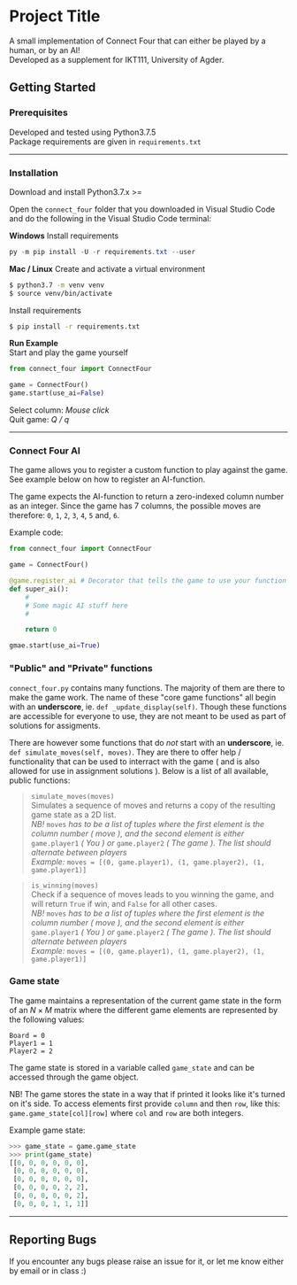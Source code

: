 # Project Title

A small implementation of Connect Four that can either be played by a human, or by an AI!  
Developed as a supplement for IKT111, University of Agder.

## Getting Started
### Prerequisites

Developed and tested using Python3.7.5  
Package requirements are given in `requirements.txt`

---

### Installation

Download and install Python3.7.x >=

Open the `connect_four` folder that you downloaded in Visual Studio Code and do the following in the Visual Studio Code terminal:

**Windows**
Install requirements
```powershell
py -m pip install -U -r requirements.txt --user
```

**Mac / Linux**
Create and activate a virtual environment

```bash
$ python3.7 -m venv venv
$ source venv/bin/activate
```

Install requirements

```bash
$ pip install -r requirements.txt
```

**Run Example**  
Start and play the game yourself

```python
from connect_four import ConnectFour

game = ConnectFour()
game.start(use_ai=False)
```
Select column: _Mouse click_  
Quit game: _Q / q_

---

### Connect Four AI
The game allows you to register a custom function to play against the game.
See example below on how to register an AI-function. 

The game expects the AI-function to return a zero-indexed column number as an integer. Since the game has 7 columns, the possible moves are therefore: `0`, `1`, `2`, `3`, `4`, `5` and, `6`.

Example code:
```python
from connect_four import ConnectFour

game = ConnectFour()

@game.register_ai # Decorator that tells the game to use your function
def super_ai():
    #
    # Some magic AI stuff here
    #

    return 0

gmae.start(use_ai=True)
```

### "Public" and "Private" functions
`connect_four.py` contains many functions. The majority of them are there to make the game work. The name of these "core game functions" all begin with an **underscore**, ie. `def _update_display(self)`.
Though these functions are accessible for everyone to use, they are not meant to be used as part of solutions for assigments.  

There are however some functions that do _not_ start with an **underscore**, ie. `def simulate_moves(self, moves)`. They are there to offer help / functionality that can be used to interract with the game ( and is also allowed for use in assignment solutions ). Below is a list of all available, public functions:

>`simulate_moves(moves)`  
Simulates a sequence of moves and returns a copy of the resulting game state as a 2D list.  
_NB!_ `moves` _has to be a list of tuples where the first element is the column number ( move ), and the second element is either_ `game.player1` _( You ) or_ `game.player2` _( The game ). The list should alternate between players_  
_Example:_ `moves = [(0, game.player1), (1, game.player2), (1, game.player1)]`

>`is_winning(moves)`  
Check if a sequence of moves leads to you winning the game, and will return `True` if win, and `False` for all other cases.  
_NB!_ `moves` _has to be a list of tuples where the first element is the column number ( move ), and the second element is either_ `game.player1` _( You ) or_ `game.player2` _( The game ). The list should alternate between players_  
_Example:_ `moves = [(0, game.player1), (1, game.player2), (1, game.player1)]`

### Game state
The game maintains a representation of the current game state in the form of an $`N\times M`$ matrix where the different game elements are represented by the following values:  

`Board = 0`  
`Player1 = 1`  
`Player2 = 2`

The game state is stored in a variable called `game_state` and can be accessed through the game object.

NB! The game stores the state in a way that if printed it looks like it's turned on it's side. To access elements first provide `column` and then `row`, like this: `game.game_state[col][row]` where `col` and `row` are both integers.

Example game state:
```python
>>> game_state = game.game_state
>>> print(game_state)
[[0, 0, 0, 0, 0, 0],
 [0, 0, 0, 0, 0, 0],
 [0, 0, 0, 0, 0, 0],
 [0, 0, 0, 0, 2, 2],
 [0, 0, 0, 0, 0, 2],
 [0, 0, 0, 1, 1, 1]]
```

---


## Reporting Bugs
If you encounter any bugs please raise an issue for it, or let me know either by email or in class :) 
